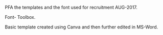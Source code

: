 PFA the templates and the font used for recruitment AUG-2017.

Font- Toolbox.

Basic template created using Canva and then further edited in MS-Word.


